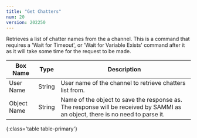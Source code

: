 ```yaml
---
title: "Get Chatters"
num: 20
version: 202250
---
```


Retrieves a list of chatter names from the a channel. This is a command that requires a 'Wait for Timeout', or 'Wait for Variable Exists' command after it as it will take some time for the request to be made.

| Box Name | Type | Description | 
|-------|--------|--------
|User Name|String|User name of the channel to retrieve chatters list from.
|Object Name|String|Name of the object to save the response as. The response will be received by SAMMI as an object, there is no need to parse it.
{:class='table table-primary'}

